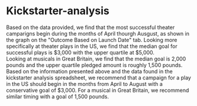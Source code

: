 # Kickstarter-analysis
Based on the data provided, we find that the most successful theater camparigns begin during the months of April thourgh Ausgust, as shown in the graph on the "Outcome Based on Launch Date" tab.
Looking more specifically at theater plays in the US, we find that the median goal for successful plays is $3,000 with the upper quartile at $5,000.  
Looking at musicals in Great Britain, we find that the median goal is 2,000 pounds and the upper quartile pledged amount is roughly 1,500 pounds.
Based on the information presented above and the data found in the kickstarter analysis spreadsheet, we recommend that a campaign for a play in the US should begin in the months from April to August with a conservative goal of $3,000. For a musical in Great Britain, we recommend similar timing with a goal of 1,500 pounds.    
